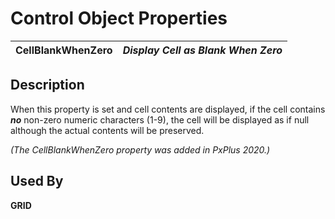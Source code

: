 # Control Object Properties 

**CellBlankWhenZero** |  **_Display Cell as Blank When Zero_**  
---|---  
  
## Description

When this property is set and cell contents are displayed, if the cell contains **_no_** non-zero numeric characters (1-9), the cell will be displayed as if null although the actual contents will be preserved.

_(The CellBlankWhenZero property was added in PxPlus 2020.)_

## Used By

**GRID**
